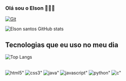 ### Olá sou o Elson 👨🏿‍💻

[![Git](https://img.shields.io/badge/GitHub-100000?style=for-the-badge&logo=github&logoColor=radical)](https://github.com/Elson-Santos)



![Elson santos GitHub stats](https://github-readme-stats.vercel.app/api?username=elson-santos&show_icons=true&theme=radical)


## Tecnologias que eu uso no meu dia

![Top Langs](https://github-readme-stats.vercel.app/api/top-langs/?username=elson-santos&langs_count=12&theme=radical)


<div style="display: inline_block"><br/>
<img align="center" alt=html5" src="https://img.shields.io/badge/HTML5-E34F26?style=for-the-badge&logo=html5&logoColor=white" />
<img align="center" alt=css3" src="https://img.shields.io/badge/CSS3-1572B6?style=for-the-badge&logo=css3&logoColor=white" />
<img align="center" alt=java" src="https://img.shields.io/badge/Java-ED8B00?style=for-the-badge&logo=openjdk&logoColor=white" />
<img align="center" alt=javascript" src="https://img.shields.io/badge/JavaScript-F7DF1E?style=for-the-badge&logo=javascript&logoColor=black" />
<img align="center" alt=python" src="https://img.shields.io/badge/Python-14354C?style=for-the-badge&logo=python&logoColor=white" />
<img align="center" alt=c" src="https://img.shields.io/badge/C-00599C?style=for-the-badge&logo=c&logoColor=white" />


</div>

